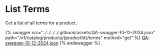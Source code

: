 # List Terms

Get a list of all terms for a product.

{% swagger src="../../../../.gitbook/assets/QA-swagger-10-12-2024.json" path="/v1/catalog/products/{productId}/terms" method="get" %}
[QA-swagger-10-12-2024.json](../../../../.gitbook/assets/QA-swagger-10-12-2024.json)
{% endswagger %}

